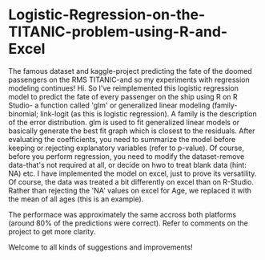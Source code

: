 # Logistic-Regression-on-the-TITANIC-problem-using-R-and-Excel
The famous dataset and kaggle-project predicting the fate of the doomed passengers on the RMS TITANIC-and so my experiments with regression modeling continues!
Hi. So I've reimplemented this logistic regression model to predict the fate of every passenger on the ship using R on R Studio- a function called 'glm' or generalized linear modeling (family-binomial; link-logit (as this is logistic regression). A family is the description of the error distribution. glm is used to fit generalized linear models or basically generate the best fit graph which is closest to the residuals. 
After evaluating the coefficients, you need to summarize the model before keeping or rejecting explanatory variables (refer to p-value). Of course, before you perform regression, you need to modify the dataset-remove data-that's not required at all, or decide on hwo to treat blank data (hint: NA) etc. 
I have implemented the model on excel, just to prove its versatility. Of course, the data was treated a bit differently on excel than on R-Studio. Rather than rejecting the 'NA' values on excel for Age, we replaced it with the mean of all ages (this is an example). 

The performace was approximately the same accross both platforms (around 80% of the predictions were correct). Refer to comments on the project to get more clarity. 

Welcome to all kinds of suggestions and improvements!

